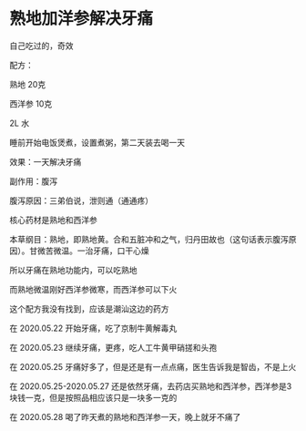 # 熟地加洋参解决牙痛

自己吃过的，奇效

<!--more-->
<!-- 不发布 -->

配方：

熟地 20克

西洋参 10克

2L 水

睡前开始电饭煲煮，设置煮粥，第二天装去喝一天

效果：一天解决牙痛

副作用：腹泻

腹泻原因：三弟伯说，泄则通（通通疼）

核心药材是熟地和西洋参

本草纲目：熟地，即熟地黄。合和五脏冲和之气，归丹田故也（这句话表示腹泻原因）。甘微苦微温。一治牙痛，口干心燥

所以牙痛在熟地功能内，可以吃熟地

而熟地微温刚好西洋参微寒，而西洋参可以下火

这个配方我没有找到，应该是潮汕这边的药方

在 2020.05.22 开始牙痛，吃了京制牛黄解毒丸

在 2020.05.23 继续牙痛，更疼，吃人工牛黄甲硝搓和头孢

在 2020.05.25 牙痛好多了，但是还是有一点点痛，医生告诉我是智齿，不是上火

在 2020.05.25-2020.05.27 还是依然牙痛，去药店买熟地和西洋参，西洋参是3块钱一克，但是按照品相应该只是一块多一克的

在 2020.05.28 喝了昨天煮的熟地和西洋参一天，晚上就牙不痛了